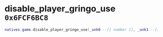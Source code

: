 # disable_player_gringo_use `0x6FCF6BC8`

```lua
natives.game.disable_player_gringo_use(_unk0 --[[ number ]], _unk1 --[[ number ]])
```